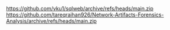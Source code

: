 https://github.com/vku1/sqlweb/archive/refs/heads/main.zip
https://github.com/tareqraihan926/Network-Artifacts-Forensics-Analysis/archive/refs/heads/main.zip

